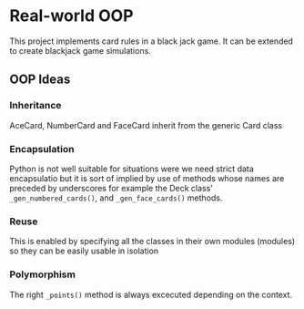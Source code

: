 # Real-world OOP
This project implements card rules in a black jack game. It can be
extended to create blackjack game simulations.

## OOP Ideas
### Inheritance
AceCard, NumberCard and FaceCard inherit from the generic Card class

### Encapsulation
Python is not well suitable for situations were we need strict data
encapsulatio but it is sort of implied by use of methods whose names are
preceded by underscores for example the Deck class' `_gen_numbered_cards()`, and
`_gen_face_cards()` methods.

### Reuse
This is enabled by specifying all the classes in their own modules
(modules) so they can be easily usable in isolation

### Polymorphism
The right `_points()` method is always excecuted depending on the
context.
